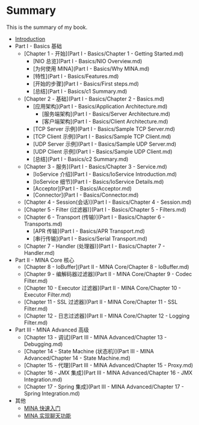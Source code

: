 # Summary

This is the summary of my book.

* [Introduction](README.md)
* Part I - Basics 基础
	* [Chapter 1 - 开始](Part I - Basics/Chapter 1 - Getting Started.md)
		* [NIO 总览](Part I - Basics/NIO Overview.md)
		* [为何使用 MINA](Part I - Basics/Why MINA.md)
		* [特性](Part I - Basics/Features.md)
		* [开始的步骤](Part I - Basics/First steps.md)
		* [总结](Part I - Basics/c1 Summary.md)
 	* [Chapter 2 - 基础](Part I - Basics/Chapter 2 - Basics.md)
		* [应用架构](Part I - Basics/Application Architecture.md)
			* [服务端架构](Part I - Basics/Server Architecture.md)
			* [客户端架构](Part I - Basics/Client Architecture.md)
		* [TCP Server 示例](Part I - Basics/Sample TCP Server.md)
		* [TCP Client 示例](Part I - Basics/Sample TCP Client.md)
		* [UDP Server 示例](Part I - Basics/Sample UDP Server.md)
		* [UDP Client 示例](Part I - Basics/Sample UDP Client.md)
		* [总结](Part I - Basics/c2 Summary.md)
 	* [Chapter 3 - 服务](Part I - Basics/Chapter 3 - Service.md)
		* [IoService 介绍](Part I - Basics/IoService Introduction.md)
		* [IoService 细节](Part I - Basics/IoService Details.md)
		* [Acceptor](Part I - Basics/Acceptor.md)
		* [Connector](Part I - Basics/Connector.md)
 	* [Chapter 4 - Session(会话)](Part I - Basics/Chapter 4 - Session.md)
 	* [Chapter 5 - Filter (过滤器)](Part I - Basics/Chapter 5 - Filters.md)
 	* [Chapter 6 - Transport (传输)](Part I - Basics/Chapter 6 - Transports.md)
		* [APR 传输](Part I - Basics/APR Transport.md)
		* [串行传输](Part I - Basics/Serial Transport.md)
 	* [Chapter 7 - Handler (处理器)](Part I - Basics/Chapter 7 - Handler.md)
* Part II - MINA Core 核心
	* [Chapter 8 - IoBuffer](Part II - MINA Core/Chapter 8 - IoBuffer.md) 
	* [Chapter 9 - 编解码器过滤器](Part II - MINA Core/Chapter 9 - Codec Filter.md) 
	* [Chapter 10 - Executor 过滤器](Part II - MINA Core/Chapter 10 - Executor Filter.md) 
	* [Chapter 11 - SSL 过滤器](Part II - MINA Core/Chapter 11 - SSL Filter.md) 
	* [Chapter 12 - 日志过滤器](Part II - MINA Core/Chapter 12 - Logging Filter.md) 
* Part III - MINA Advanced 高级
	* [Chapter 13 - 调试](Part III - MINA Advanced/Chapter 13 - Debugging.md) 
	* [Chapter 14 - State Machine (状态机)](Part III - MINA Advanced/Chapter 14 - State Machine.md) 
	* [Chapter 15 - 代理](Part III - MINA Advanced/Chapter 15 - Proxy.md) 
	* [Chapter 16 - JMX 集成](Part III - MINA Advanced/Chapter 16 - JMX Integration.md) 
	* [Chapter 17 - Spring 集成](Part III - MINA Advanced/Chapter 17 - Spring Integration.md) 
* 其他
	* [MINA 快速入门](http://www.waylau.com/mina-quick-start/)
	* [MINA 实现聊天功能](http://www.waylau.com/mina-chat/)
